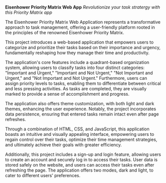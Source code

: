 **Eisenhower Priority Matrix Web App**
*Revolutionize your task stratergy with this Priority Matrix app*


The Eisenhower Priority Matrix Web Application represents a transformative approach to task management, offering a user-friendly platform rooted in the principles of the renowned Eisenhower Priority Matrix.

This project introduces a web-based application that empowers users to categorize and prioritize their tasks based on their importance and urgency, fundamentally reshaping how they manage their time and productivity.

The application's core features include a quadrant-based organization system, allowing users to classify tasks into four distinct categories: "Important and Urgent," "Important and Not Urgent," "Not Important and Urgent," and "Not Important and Not Urgent." Furthermore, users can assign priority levels to tasks, enabling them to differentiate between critical and less pressing activities. As tasks are completed, they are visually marked to provide a sense of accomplishment and progress.

The application also offers theme customization, with both light and dark themes, enhancing the user experience. Notably, the project incorporates data persistence, ensuring that entered tasks remain intact even after page refreshes.

Through a combination of HTML, CSS, and JavaScript, this application boasts an intuitive and visually appealing interface, empowering users to regain control over their tasks, optimize their time management strategies, and ultimately achieve their goals with greater efficiency.

Additionally, this project includes a sign-up and login feature, allowing users to create an account and securely log in to access their tasks. User data is stored safely on the website, and users can access their tasks even after refreshing the page. The application offers two modes, dark and light, to cater to different users' preferences.

